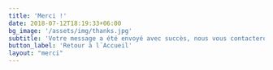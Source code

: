 ```yaml
---
title: 'Merci !'
date: 2018-07-12T18:19:33+06:00
bg_image: '/assets/img/thanks.jpg'
subtitle: 'Votre message a été envoyé avec succès, nous vous contacterons dans les meilleurs délais.'
button_label: 'Retour à l´Accueil'
layout: "merci"
---
```

